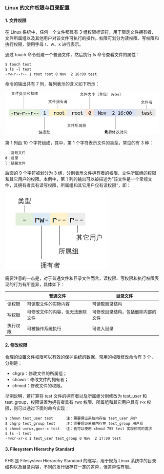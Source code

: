 ### Linux 的文件权限与目录配置

#### 1. 文件权限

在 Linux 系统中，任何一个文件都具有 3 组权限标识符，用于限定文件拥有者、文件所属组以及其他用户对该文件可执行的操作。权限可划分为读权限、写权限和执行权限，使用字母 r、w、x 进行表示。

通过 touch 命令创建一个普通文件，然后执行 ls 命令查看文件的属性：

```shell
$ touch test
$ ls -l test
-rw-r--r-- 1 root root 0 Nov  2 16:00 test
```

命令的输出共有 7 列，每列表示的含义如下所示：

![image-20201102162110473](ch05.assets/image-20201102162110473.png)

第 1 列由 10 个字符组成，其中，第 1 个字符表示文件的类型，常见的有 3 种：

```
-：常规文件
d：目录
l：链接文件
```

后面的 9 个字符被划分为 3 组，分别表示文件拥有者的权限、文件所属组的权限和其它用户的权限。本例中，第 1 列的输出可以被描述为”该文件是一个常规文件，其拥有者具有读写权限，所属组和其它用户仅有读权限“，即：

![image-20201102165010895](ch05.assets/image-20201102165010895.png)



需要注意的一点是，对于普通文件和目录文件而言，读权限、写权限和执行权限表现的行为有所差异，具体如下：

|          | 普通文件                         | 目录文件                           |
| -------- | -------------------------------- | ---------------------------------- |
| 读权限   | 可读取文件的实际内容             | 可读取目录结构                     |
| 写权限   | 可修改文件的内容，但无法删除文件 | 可修改目录结构，包括删除内部的文件 |
| 执行权限 | 可被操作系统执行                 | 可进入目录                         |

#### 2. 修改权限

合理的设置文件权限可以有效的保护系统的数据，常用的权限修改命令有 3 个，分别是：

- chgrp：修改文件的所属组；
- chown：修改文件的拥有者；
- chmod：修改文件的权限。

举例说明，若打算将 test 文件的拥有者以及所属组分别修改为  test_user 和 test_group，权限设置为拥有者具有 rwx 权限、所属组和其它用户具有 r-x 权限，则可以通过下面的命令实现：

```shell
$ chown test_user test		注：需要保证系统内存在 test_user 用户
$ chgrp test_group test		注：需要保证系统内存在 test_group 用户组
$ chmod u=rwx,go=r-x test	注：也可以使用 chmod 755 test 实现相同的需求
$ ls -l test
-rwxr-xr-x 1 test_user test_group 0 Nov  2 17:00 test
```

#### 3. Filesystem Hierarchy Standard

FHS 是 Filesystem Hierarchy Standard 的缩写，用于规范 Linux 系统中的目录结构以及目录内容，不同的发行版存在一定的差异，但差异性有限。